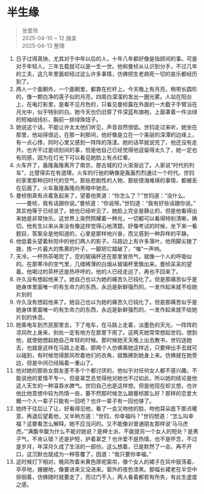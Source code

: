 # 半生缘
> 张爱玲  
> 2025-04-10 ~ 12 摘录  
> 2025-04-13 整理

1. 日子过得真快，尤其对于中年以后的人，十年八年都好像是指顾间的事。可是对于年轻人，三年五载就可以是一生一世。他和曼桢从认识到分手，不过几年的工夫，这几年里面却经过这么许多事情，仿佛把生老病死一切的哀乐都经历到了。
2. 两人一个面朝外，一个面朝里，都靠在栏杆上。今天晚上有月亮，稍带长圆形的，像一颗白净的莲子似的月亮，四周白濛濛的发出一圈光雾。人站在阳台上，在电灯影里，是看不见月色的，只看见曼桢露在外面的一大截子手臂浴在月光中，似乎特别的白。她今天也仍旧穿了件深蓝布旗袍，上面罩着一件淡绿的短袖绒线衫，胸前一排绿珠钮子。
3. 她说这个话，不能让许太太他们听见，声音自然很低。世钧走过来听，她坐在那里，他站得很近，在那一刹那间，他好像是立在一个美丽的深潭的边缘上，有一点心悸，同时心里又感到一阵阵的荡漾。她的话早就说完了，他还没有走开。也许不过是顷刻间的事，但是他自己已经觉得他逗留得太久了，她一定也有同感，因为在灯光下可以看见她脸上有点红晕。
4. 火车开了，轰隆轰隆离开了南京，那古城的灯火渐渐远了。人家说“时代的列车”，比譬得实在有道理，火车的行驰的确像是轰轰烈烈通过一个时代。世钧的家里那种旧时代的空气，那些悲剧性的人物，那些恨海难填的事情，都被丢在后面了。火车轰隆轰隆向黑暗中驰去。
5. 曼桢倒真有点着急起来了，望着他笑道：“你怎么了？”世钧道：“没什么。——曼桢，我有话跟你说。”曼桢道：“你说呀。”世钧道：“我有好些话跟你说。” 其实他等于已经说了。她也已经听见了。她脸上完全是静止的，但是他看得出来她是非常快乐。这世界上突然照耀着一种光，一切都可以看得特别清晰，确切。他有生以来从来没有像这样觉得心地清楚。好像考试的时候，坐下来一看题目，答案全是他知道的，心里是那样地兴奋，而又感到一种异样的平静。
6. 他低着头望着秋阳中的他们两人的影子。马路边上有许多落叶，他用脚尖拨了拨，拣一片最大的焦黄的叶子，一脚把它踏破了，“嗤”一声响。
7. 天冷，一杯热茶喝完了，空的玻璃杯还在那里冒热气，就像一个人的呼吸似的。在那寒冷的空气里，几缕稀薄的白烟从玻璃杯里飘出来。曼桢呆呆的望着。他喝过的茶杯还是热呼呼的，他的人已经走远了，再也不回来了。
8. 许久没有想起他来了。她自己也以为她的痛苦久已钝化了。但是那痛苦似乎是她身体里面唯一的有生命力的东西，永远是新鲜强烈的，一发作起来就不给她片刻的
9. 许久没有想起他来了。她自己也以为她的痛苦久已钝化了。但是那痛苦似乎是她身体里面唯一的有生命力的东西，永远是新鲜强烈的，一发作起来就不给她片刻的休息。
10. 她乘电车到杰民那里去，下了电车，在马路上走着，淡墨色的天光，一阵阵的凉风吹上身来，别处一定有地方在那里下雨了。这两天她常常想起世钧。想到他，就使她想起她自己年轻的时候。那时候她天天晚上出去教书，世钧送她去，也就是这样在马路上走着。那两个人仿佛离她这样近，只要伸出手去就可以碰到，有时候觉得那风吹着他们的衣角，就飘拂到她身上来。仿佛就在她旁边，但是中间已经隔着一重山了。
11. 他对她的那些女朋友差不多个个都讨厌的，他似乎对任何女人都不感兴趣，不能说他的爱情不专一。但是翠芝总觉得他对她也不过如此，所以她的结论是他这人天生的一种温吞水脾气。世钧自己也是这样想。但是他现在却又想，也许他比他意想中较为热情一些，要不然那时候怎么跟曼桢那么好？那样的恋爱大概一个人一辈子只能有一回吧？也许一辈子有一回也够了。
12. 她终于往后让了让，好看得见他，看了一会又吻他的脸，吻他耳朵底下那点暖意，再退后望着他，又半晌方道：“世钧，你幸福吗？”世钧想道：“怎么叫幸福？这要看怎么解释。她不应当问的。又不能像对普通朋友那样说‘马马虎虎。’”满腹辛酸为什么不能对她说？是绅士派，不能提另一个女人的短处？是男子气，不肯认错？还是护短，护着翠芝？也许爱不是热情，也不是怀念，不过是岁月，年深月久成了生活的一部份。这么想着，已是默然了一会，再不开口，这沉默也就成为一种答覆了，因道：“我只要你幸福。”
13. 这时候灯下相对，晚风吹着米黄色厚呢窗帘，像个女人的裙子在风中鼓荡着，亭亭地，姗姗地，像要进来又没进来。窗外的夜色漆黑。那幅长裙老在半空中徘徊着，仿佛随时就要走了，而过门不入，两人看着都若有所失，有此生虚度之感。
